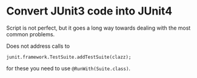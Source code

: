 # Convert JUnit3 code into JUnit4

Script is not perfect, but it goes a long way towards dealing with the
most common problems.

Does not address calls to

```
junit.framework.TestSuite.addTestSuite(clazz);
```

for these you need to use `@RunWith(Suite.class)`.